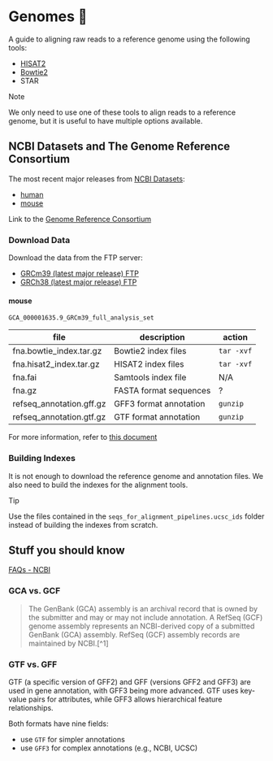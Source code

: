 # Genomes 🧬

A guide to aligning raw reads to a reference genome using the following tools:

- [HISAT2](https://daehwankimlab.github.io/hisat2/)
- [Bowtie2](http://bowtie-bio.sourceforge.net/bowtie2/index.shtml)
- STAR

> [!NOTE]
> We only need to use one of these tools to align reads to a reference genome,
> but it is useful to have multiple options available.

## NCBI Datasets and The Genome Reference Consortium

The most recent major releases from [NCBI Datasets](https://www.ncbi.nlm.nih.gov/datasets):

- [human](https://www.ncbi.nlm.nih.gov/grc/human)
- [mouse](https://www.ncbi.nlm.nih.gov/grc/mouse)

Link to the [Genome Reference Consortium](https://www.ncbi.nlm.nih.gov/grc)

### Download Data

Download the data from the FTP server:

- [GRCm39 (latest major release) FTP](https://ftp.ncbi.nlm.nih.gov/genomes/all/GCA/000/001/635/GCA_000001635.9_GRCm39/)
- [GRCh38 (latest major release) FTP](https://ftp.ncbi.nlm.nih.gov/genomes/all/GCA/000/001/405/GCA_000001405.15_GRCh38/)

#### mouse

`GCA_000001635.9_GRCm39_full_analysis_set`

| file                     | description            | action     |
| ------------------------ | ---------------------- | ---------- |
| fna.bowtie_index.tar.gz  | Bowtie2 index files    | `tar -xvf` |
| fna.hisat2_index.tar.gz  | HISAT2 index files     | `tar -xvf` |
| fna.fai                  | Samtools index file    | N/A        |
| fna.gz                   | FASTA format sequences | ?          |
| refseq_annotation.gff.gz | GFF3 format annotation | `gunzip`   |
| refseq_annotation.gtf.gz | GTF format annotation  | `gunzip`   |

For more information, refer to [this document](https://ftp.ncbi.nlm.nih.gov/genomes/all/GCA/000/001/635/GCA_000001635.9_GRCm39/seqs_for_alignment_pipelines.ucsc_ids/README_analysis_sets.txt)

### Building Indexes

It is not enough to download the reference genome and annotation files.
We also need to build the indexes for the alignment tools.

> [!TIP]
> Use the files contained in the `seqs_for_alignment_pipelines.ucsc_ids` folder
> instead of building the indexes from scratch.

## Stuff you should know

[FAQs - NCBI](https://ncbi.nlm.nih.gov/datasets/docs/v2/troubleshooting/faq/)

### GCA vs. GCF

> The GenBank (GCA) assembly is an archival record that is owned by the submitter and may or may not include annotation. A RefSeq (GCF) genome assembly represents an NCBI-derived copy of a submitted GenBank (GCA) assembly. RefSeq (GCF) assembly records are maintained by NCBI.[^1]

### GTF vs. GFF

GTF (a specific version of GFF2) and GFF (versions GFF2 and GFF3) are used in
gene annotation, with GFF3 being more advanced. GTF uses key-value pairs for
attributes, while GFF3 allows hierarchical feature relationships.

Both formats have nine fields:

- use `GTF` for simpler annotations
- use `GFF3` for complex annotations (e.g., NCBI, UCSC)
